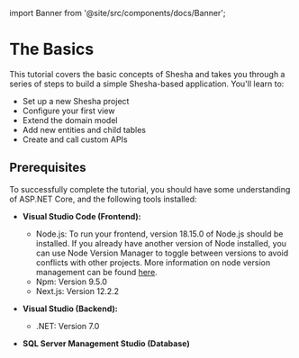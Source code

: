import Banner from '@site/src/components/docs/Banner';

# The Basics

This tutorial covers the basic concepts of Shesha and takes you through a series of steps to build a simple Shesha-based application. You'll learn to:

- Set up a new Shesha project
- Configure your first view
- Extend the domain model
- Add new entities and child tables
- Create and call custom APIs

## Prerequisites

To successfully complete the tutorial, you should have some understanding of ASP.NET Core, and the following tools installed:

- **Visual Studio Code (Frontend):**

  - Node.js: To run your frontend, version 18.15.0 of Node.js should be installed. If you already have another version of Node installed, you can use Node Version Manager to toggle between versions to avoid conflicts with other projects. More information on node version management can be found [here](https://github.com/nvm-sh/nvm).
  - Npm: Version 9.5.0
  - Next.js: Version 12.2.2

- **Visual Studio (Backend):**

  - .NET: Version 7.0

- **SQL Server Management Studio (Database)**
